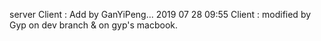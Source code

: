 server
Client : Add by GanYiPeng... 2019 07 28 09:55
Client : modified by Gyp on dev branch & on gyp's macbook.
